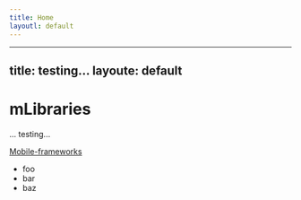 ```yaml
---
title: Home
layoutl: default
---
```

---
title: testing...
layoute: default
---
# mLibraries
... testing...

<a href="Mobile-frameworks">Mobile-frameworks</a>

- foo
- bar
- baz

